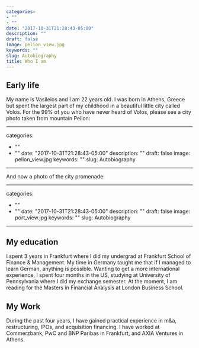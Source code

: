 ```yaml
---
categories:
- ""
- ""
date: "2017-10-31T21:28:43-05:00"
description: ""
draft: false
image: pelion_view.jpg
keywords: ""
slug: Autobiography
title: Who I am
---
```


## Early life

My name is Vasileios and I am 22 years old. I was born in Athens, Greece but spent the largest part of my childhood in a beautiful little city called Volos. For the 99% of you who have never heard of Volos, please see a city photo taken from mountain Pelion:

---
categories:
- ""
- ""
date: "2017-10-31T21:28:43-05:00"
description: ""
draft: false
image: pelion_view.jpg
keywords: ""
slug: Autobiography
---


And now a photo of the city promenade:

---
categories:
- ""
- ""
date: "2017-10-31T21:28:43-05:00"
description: ""
draft: false
image: port_view.jpg
keywords: ""
slug: Autobiography
---



## My education

I spent 3 years in Frankfurt where I did my undergrad at Frankfurt School of Finance & Management. My time in Germany taught me that if I managed to learn German, anything is possible. Wanting to get a more international experience, I spent four months in the US, studying at University of Pennsylvania where I did my exchange semester. At the moment, I am reading for the Masters in Financial Analysis at London Business School.

## My Work

During the past four years, I have gained practical experience in m&a, restructuring, IPOs, and acquisition financing. I have worked at Commerzbank, PwC and BNP Paribas in Frankfurt, and AXIA Ventures in Athens.